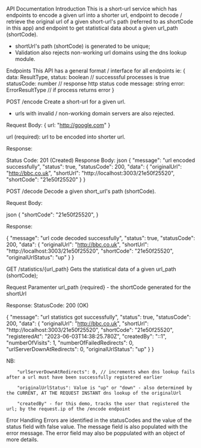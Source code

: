 API Documentation
Introduction
This is a short-url service which has endpoints to encode a given url into a shorter url, endpoint to decode / retrieve the original url of a given short-url's path (referred to as shortCode in this app) and endpoint to get statistical data about a given url_path (shortCode).

- shortUrl's path (shortCode) is generated to be unique;
- Validation also rejects non-working url domains using the dns lookup module.


Endpoints
This API has a general format / interface for all endpoints 
ie:
{
  data: ResultType,
  status: boolean // successsful processes is true
  statusCode: number // response http status code
  message: string
  error: ErrorResultType // if process returns error
}


POST /encode
Create a short-url for a given url.
- urls with invalid / non-working domain servers are also   rejected.

Request Body:
{
  url: "http://google.com"
}

url (required): url to be encoded into shorter url.

Response:

Status Code: 201 (Created)
Response Body:
json
{
    "message": "url encoded successfully",
    "status": true,
    "statusCode": 200,
    "data": {
        "originalUrl": "http://bbc.co.uk",
        "shortUrl": "http://localhost:3003/21e50f25520",
        "shortCode": "21e50f25520"
    }
}

POST /decode
Decode a given short_url's path (shortCode).

Request Body:

json
{
  "shortCode": "21e50f25520",
}


Response:

{
    "message": "url code decoded successfully",
    "status": true,
    "statusCode": 200,
    "data": {
        "originalUrl": "http://bbc.co.uk",
        "shortUrl": "http://localhost:3003/21e50f25520",
        "shortCode": "21e50f25520",
        "originalUrlStatus": "up"
    }
}


GET /statistics/{url_path}
Gets the statistical data of a given url_path (shortCode);

Request Paramenter
url_path {required} - the shortCode generated for the shortUrl

Response:
StatusCode: 200 (OK)

{
    "message": "url statistics got successfully",
    "status": true,
    "statusCode": 200,
    "data": {
        "originalUrl": "http://bbc.co.uk",
        "shortUrl": "http://localhost:3003/21e50f25520",
        "shortCode": "21e50f25520",
        "registeredAt": "2023-06-03T14:38:25.780Z",
        "createdBy": "::1",
        "numberOfVisits": 1,
        "numberOfFailedRedirects": 0,
        "urlServerDownAtRedirects": 0,
        "originalUrlStatus": "up"
    }
}

NB:

        "urlServerDownAtRedirects": 0, // increments when dns lookup fails after a url must have been successfully registered earlier
        
        "originalUrlStatus": Value is "up" or "down" - also determined by the CURRENT, AT THE REQUEST INSTANT dns lookup of the originalUrl 
    
        "createdBy" - for this demo, tracks the user that registered the url; by the request.ip of the /encode endpoint

Error Handling
  Errors are identified in the statusCodes and the value of the status field with false value. The message field is also populated with the error message. The error field may also be poppulated with an object of more details.

  




